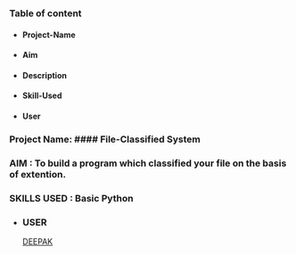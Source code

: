 ### Table of content

 * #### Project-Name
 * #### Aim
 * #### Description
 * #### Skill-Used
 * #### User
 
 ### Project Name: #### File-Classified System   

### AIM : To build a program which classified your file on the basis of extention.


  ### SKILLS USED : Basic Python

* ### USER 
  [DEEPAK](https://github.com/deepak2233)

